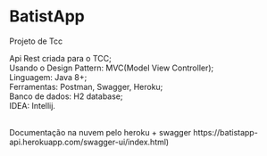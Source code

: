 # BatistApp
Projeto de Tcc


Api Rest criada para o TCC;<br>
Usando o Design Pattern: MVC(Model View Controller);<br>
Linguagem: Java 8+; <br>
Ferramentas: Postman, Swagger, Heroku; <br>
Banco de dados: H2 database;<br>
IDEA: Intellij.

<br>
Documentação na nuvem pelo heroku + swagger https://batistapp-api.herokuapp.com/swagger-ui/index.html)<br> 

